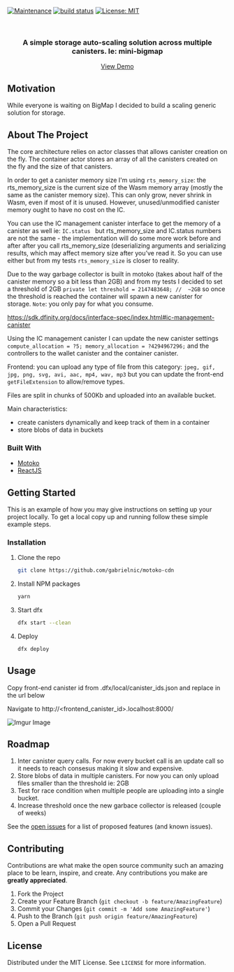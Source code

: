 [![Maintenance](https://img.shields.io/badge/Maintained%3F-yes-green.svg)](https://GitHub.com/Naereen/StrapDown.js/graphs/commit-activity)
 <a href="https://circleci.com/gh/badges/shields/tree/master">
        <img src="https://img.shields.io/circleci/project/github/badges/shields/master" alt="build status"></a>
[![License: MIT](https://img.shields.io/badge/License-MIT-yellow.svg)](https://opensource.org/licenses/MIT)




<!-- PROJECT LOGO -->
<br />
<p align="center">
  
  <h3 align="center">A simple storage auto-scaling solution across multiple canisters. Ie: mini-bigmap</h3>

  <p align="center">
    <a href="https://github.com/othneildrew/Best-README-Template">View Demo</a>
  </p>
</p>

## Motivation
While everyone is waiting on BigMap I decided to build a scaling generic solution for storage. 

## About The Project
The core architecture relies on actor classes that allows canister creation on the fly. 
The container actor stores an array of all the canisters created on the fly and the size of that canisters. 

In order to get a canister memory size I'm using `rts_memory_size`: the rts_memory_size is the current size of the Wasm memory array (mostly the same as the canister memory size). This can only grow, never shrink in Wasm, even if most of it is unused. However, unused/unmodified canister memory ought to have no cost on the IC.

You can use the IC management canister interface to get the memory of a canister as well ie: `IC.status ` but rts_memory_size and IC.status numbers are not the same - the implementation will do some more work before and after after you call rts_memory_size (deserializing arguments and serializing results, which may affect memory size after you’ve read it. So you can use either but from my tests `rts_memory_size` is closer to reality. 

Due to the way garbage collector is built in motoko (takes about half of the canister memory so a bit less than 2GB) and from my tests I decided to set a threshold of 2GB  `private let threshold = 2147483648; //  ~2GB` so once the threshold is reached the container will spawn a new canister for storage. `Note`: you only pay for what you consume. 

https://sdk.dfinity.org/docs/interface-spec/index.html#ic-management-canister

Using the IC management canister I can update the new canister settings `compute_allocation = ?5; memory_allocation = ?4294967296;` and the controllers to the wallet canister and the container canister. 

Frontend: you can upload any type of file from this category: `jpeg, gif, jpg, png, svg, avi, aac, mp4, wav, mp3` but you can update the front-end `getFileExtension` to allow/remove types. 

Files are split in chunks of 500Kb and uploaded into an available bucket. 

Main characteristics:
* create canisters dynamically and keep track of them in a container
* store blobs of data in buckets 


### Built With

* [Motoko](https://sdk.dfinity.org/docs/quickstart/quickstart-intro.html)
* [ReactJS](https://reactjs.org/)

<!-- GETTING STARTED -->
## Getting Started

This is an example of how you may give instructions on setting up your project locally.
To get a local copy up and running follow these simple example steps.

### Installation

1. Clone the repo
   ```sh
   git clone https://github.com/gabrielnic/motoko-cdn
   ```
2. Install NPM packages
   ```sh
   yarn
   ```
3. Start dfx
   ```sh
   dfx start --clean
   ```
4. Deploy
   ```sh
   dfx deploy
   ```


<!-- USAGE EXAMPLES -->
## Usage
Copy front-end canister id from .dfx/local/canister_ids.json and replace in the url below
 

Navigate to http://<frontend_canister_id>.localhost:8000/

![Imgur Image](https://i.imgur.com/OGeUlz4.png)

<!-- ROADMAP -->
## Roadmap
1. Inter canister query calls. For now every bucket call is an update call so it needs to reach consesus making it slow and expensive. 
2. Store blobs of data in multiple canisters. For now you can only upload files smaller than the threshold ie: 2GB
3. Test for race condition when multiple people are uploading into a single bucket.
4. Increase threshold once the new garbace collector is released (couple of weeks)

See the [open issues](https://github.com/gabrielnic/motoko-cdn/issues) for a list of proposed features (and known issues).



<!-- CONTRIBUTING -->
## Contributing

Contributions are what make the open source community such an amazing place to be learn, inspire, and create. Any contributions you make are **greatly appreciated**.

1. Fork the Project
2. Create your Feature Branch (`git checkout -b feature/AmazingFeature`)
3. Commit your Changes (`git commit -m 'Add some AmazingFeature'`)
4. Push to the Branch (`git push origin feature/AmazingFeature`)
5. Open a Pull Request



<!-- LICENSE -->
## License

Distributed under the MIT License. See `LICENSE` for more information.

